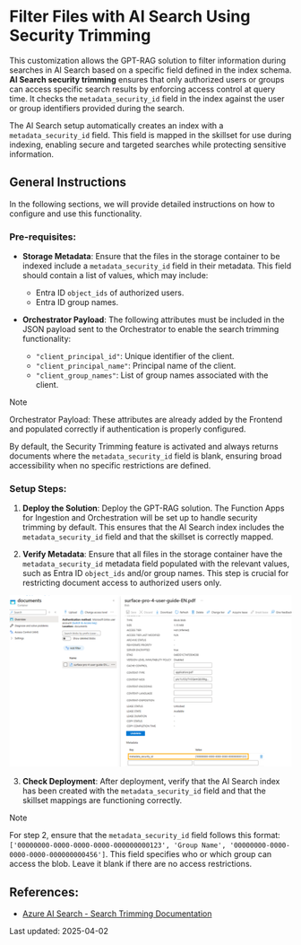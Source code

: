 # Filter Files with AI Search Using Security Trimming

This customization allows the GPT-RAG solution to filter information during searches in AI Search based on a specific field defined in the index schema. **AI Search security trimming** ensures that only authorized users or groups can access specific search results by enforcing access control at query time. It checks the `metadata_security_id` field in the index against the user or group identifiers provided during the search.

The AI Search setup automatically creates an index with a `metadata_security_id` field. This field is mapped in the skillset for use during indexing, enabling secure and targeted searches while protecting sensitive information.

## General Instructions

In the following sections, we will provide detailed instructions on how to configure and use this functionality.

### Pre-requisites:

- **Storage Metadata**: Ensure that the files in the storage container to be indexed include a `metadata_security_id` field in their metadata. This field should contain a list of values, which may include:
  - Entra ID `object_ids` of authorized users.
  - Entra ID group names.

- **Orchestrator Payload**: The following attributes must be included in the JSON payload sent to the Orchestrator to enable the search trimming functionality:
   - `"client_principal_id"`: Unique identifier of the client.  
   - `"client_principal_name"`: Principal name of the client.  
   - `"client_group_names"`: List of group names associated with the client.

> [!NOTE]
> Orchestrator Payload: These attributes are already added by the Frontend and populated correctly if authentication is properly configured.

By default, the Security Trimming feature is activated and always returns documents where the `metadata_security_id` field is blank, ensuring broad accessibility when no specific restrictions are defined.

### Setup Steps:

1. **Deploy the Solution**:
   Deploy the GPT-RAG solution. The Function Apps for Ingestion and Orchestration will be set up to handle security trimming by default. This ensures that the AI Search index includes the `metadata_security_id` field and that the skillset is correctly mapped.

2. **Verify Metadata**:
   Ensure that all files in the storage container have the `metadata_security_id` metadata field populated with the relevant values, such as Entra ID `object_ids` and/or group names. This step is crucial for restricting document access to authorized users only.

![Storage Metadata - Search Trimming](../media/readme-search_trimming_sample.png)

3. **Check Deployment**:
   After deployment, verify that the AI Search index has been created with the `metadata_security_id` field and that the skillset mappings are functioning correctly.

> [!NOTE]
> For step 2, ensure that the `metadata_security_id` field follows this format: `['00000000-0000-0000-0000-000000000123', 'Group Name', '00000000-0000-0000-0000-000000000456']`. This field specifies who or which group can access the blob. Leave it blank if there are no access restrictions.

## References:

* [Azure AI Search - Search Trimming Documentation](https://learn.microsoft.com/en-us/azure/search/search-security-trimming-for-azure-search)

Last updated: 2025-04-02
